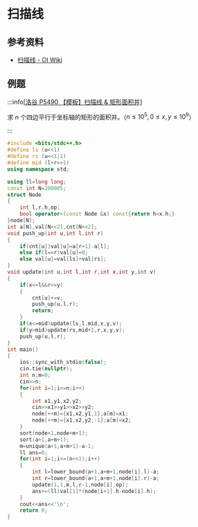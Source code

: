 # 扫描线

## 参考资料

- [扫描线 - OI Wiki](https://oi-wiki.org/geometry/scanning/)

## 例题

:::info[[洛谷 P5490 【模板】扫描线 & 矩形面积并](https://www.luogu.com.cn/problem/P5490)]

求 $n$ 个四边平行于坐标轴的矩形的面积并。（$n\le10^5,0\le x,y\le10^9$）

:::

```cpp
#include <bits/stdc++.h>
#define ls (u<<1)
#define rs (u<<1|1)
#define mid (l+r>>1)
using namespace std;

using ll=long long;
const int N=200005;
struct Node
{
	int l,r,h,op;
	bool operator<(const Node &x) const{return h<x.h;}
}node[N];
int a[N],val[N<<2],cnt[N<<2];
void push_up(int u,int l,int r)
{
	if(cnt[u])val[u]=a[r+1]-a[l];
	else if(l==r)val[u]=0;
	else val[u]=val[ls]+val[rs];
}
void update(int u,int l,int r,int x,int y,int v)
{
	if(x<=l&&r<=y)
	{
		cnt[u]+=v;
		push_up(u,l,r);
		return;
	}
	if(x<=mid)update(ls,l,mid,x,y,v);
	if(y>mid)update(rs,mid+1,r,x,y,v);
	push_up(u,l,r);
}
int main()
{
	ios::sync_with_stdio(false);
	cin.tie(nullptr);
	int n,m=0;
	cin>>n;
	for(int i=1;i<=n;i++)
	{
		int x1,y1,x2,y2;
		cin>>x1>>y1>>x2>>y2;
		node[++m]={x1,x2,y1,1};a[m]=x1;
		node[++m]={x1,x2,y2,-1};a[m]=x2;
	}
	sort(node+1,node+m+1);
	sort(a+1,a+m+1);
	m=unique(a+1,a+m+1)-a-1;
	ll ans=0;
	for(int i=1;i<=(n<<1);i++)
	{
		int l=lower_bound(a+1,a+m+1,node[i].l)-a;
		int r=lower_bound(a+1,a+m+1,node[i].r)-a;
		update(1,1,m,l,r-1,node[i].op);
		ans+=(ll)val[1]*(node[i+1].h-node[i].h);
	}
	cout<<ans<<'\n';
	return 0;
}
```

